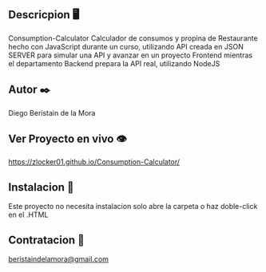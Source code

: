 ## Descricpion 🖥️

Consumption-Calculator
Calculador de consumos y propina de Restaurante hecho con JavaScript durante un curso, utilizando API creada en JSON SERVER  para simular una API y avanzar en un proyecto Frontend mientras el departamento Backend prepara la API real, utilizando NodeJS

## Autor ✒️

Diego Beristain de la Mora

## Ver Proyecto en vivo 👁️

https://zlocker01.github.io/Consumption-Calculator/

## Instalacion 🔌

Este proyecto no necesita instalacion solo abre la carpeta o haz doble-click en el .HTML

## Contratacion 📧

beristaindelamora@gmail.com
